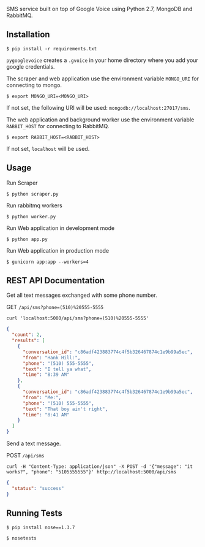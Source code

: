SMS service built on top of Google Voice using Python 2.7, MongoDB and RabbitMQ.


## Installation

```
$ pip install -r requirements.txt
```

`pygooglevoice` creates a `.gvoice` in your home directory where you add your google credentials.

The scraper and web application use the environment variable `MONGO_URI` for connecting to mongo.

```
$ export MONGO_URI=<MONGO_URI>
```

If not set, the following URI will be used: `mongodb://localhost:27017/sms`.

The web application and background worker use the environment variable `RABBIT_HOST` for connecting to RabbitMQ.

```
$ export RABBIT_HOST=<RABBIT_HOST>
```

If not set, `localhost` will be used.

## Usage

Run Scraper

```
$ python scraper.py
```

Run rabbitmq workers

```
$ python worker.py
```

Run Web application in development mode

```
$ python app.py
```

Run Web application in production mode


```
$ gunicorn app:app --workers=4
```

## REST API Documentation

Get all text messages exchanged with some phone number.

GET `/api/sms?phone=(510)%20555-5555`

```
curl 'localhost:5000/api/sms?phone=(510)%20555-5555'
```

```json
{
  "count": 2,
  "results": [
    {
      "conversation_id": "c86adf423883774c4f5b326467874c1e9b99a5ec",
      "from": "Hank Hill:",
      "phone": "(510) 555-5555",
      "text": "I tell ya what",
      "time": "8:39 AM"
    },
    {
      "conversation_id": "c86adf423883774c4f5b326467874c1e9b99a5ec",
      "from": "Me:",
      "phone": "(510) 555-5555",
      "text": "That boy ain't right",
      "time": "8:41 AM"
    }
  ]
}
```

Send a text message.

POST `/api/sms`

```
curl -H "Content-Type: application/json" -X POST -d '{"message": "it works?", "phone": "5105555555"}' http://localhost:5000/api/sms
```

```json
{
  "status": "success"
}
```

## Running Tests

```
$ pip install nose==1.3.7
```

```
$ nosetests
```
